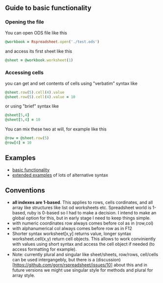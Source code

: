 ## Guide to basic functionality
### Opening the file

You can open ODS file like this
````ruby
@workbook = Rspreadsheet.open('./test.ods')
````
and access its first sheet like this
````ruby
@sheet = @workbook.worksheet(1)
````
### Accessing cells

you can get and set contents of cells using "verbatim" syntax like
````ruby
@sheet.row(5).cell(4).value 
@sheet.row(5).cell(4).value = 10
````
or using "brief" syntax like
````ruby
@sheet[5,4]
@sheet[5,4] = 10
````

You can mix these two at will, for example like this
````ruby
@row = @sheet.row(5)
@row[4] = 10
````

## Examples

  * [basic functionality](https://gist.github.com/gorn/42e33d086d9b4fda10ec) 
  * [extended examples](https://gist.github.com/gorn/b432e6a69e82628349e6) of lots of alternative syntax

## Conventions
  * **all indexes are 1-based**. This applies to rows, cells cordinates, and all array like structures like list od  worksheets etc. Spreadsheet world is 1-based, ruby is 0-based so I had to make a decision. I intend to make an global option for this, but in early stage I need to keep things simple.
  * with numeric coordinates row always comes before col as in  (row,col)
  * with alphanumerical col always comes before row as in F12
  * Shorter syntax worksheet[x,y] returns value, longer syntax worksheet.cell(x,y) return cell objects. This allows to work conviniently with values using short syntax and access the cell object if needed (to access formatting for example).
  * Note: currently plural and singular like sheet/sheets, row/rows, cell/cells can be used intergangebly, but there is a (discussion)[https://github.com/gorn/rspreadsheet/issues/10] about this and in future versions we might use singular style for methods and plural for array style.

